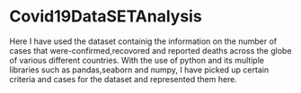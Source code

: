 # Covid19DataSETAnalysis
Here I have used the dataset containig the information on the number of cases that were-confirmed,recovored and reported deaths across the globe of various different countries.
With the use of python and its multiple libraries such as pandas,seaborn and numpy, I have picked up certain criteria and cases for the dataset and represented them here.
